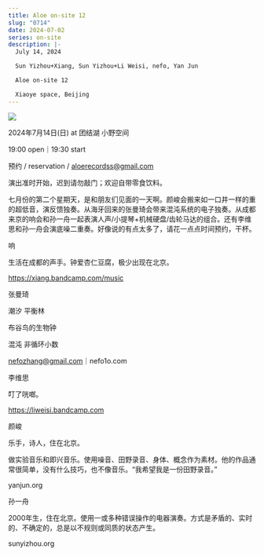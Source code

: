 ```yaml
---
title: Aloe on-site 12
slug: "0714"
date: 2024-07-02
series: on-site
description: |-
  July 14, 2024

  Sun Yizhou+Xiang, Sun Yizhou+Li Weisi, nefo, Yan Jun

  Aloe on-site 12

  Xiaoye space, Beijing
---
```

![](/images/uploads/on-site-12.jpg)

2024年7月14日(日) at 团结湖 小野空间

19:00 open｜19:30 start

预约 / reservation / aloerecordss@gmail.com

演出准时开始，迟到请勿敲门；欢迎自带零食饮料。





七月份的第二个星期天，是和朋友们见面的一天啊。颜峻会搬来如一口井一样的重的超低音，演反馈独奏。从海牙回来的张曼琦会带来混沌系统的电子独奏。从成都来京的响会和孙一舟一起表演人声/小提琴+机械硬盘/齿轮马达的组合。还有李维思和孙一舟会演底噪二重奏。好像说的有点太多了，请花一点点时间预约，干杯。





响

生活在成都的声手。钟爱杏仁豆腐，极少出现在北京。

https://xiang.bandcamp.com/music



张曼琦



潮汐 平衡林 



布谷鸟的生物钟



混沌 非循环小数



nefozhang@gmail.com｜nefo1o.com





李维思

叮了咣啷。

https://liweisi.bandcamp.com



颜峻

乐手，诗人，住在北京。

做实验音乐和即兴音乐。使用噪音、田野录音、身体、概念作为素材。他的作品通常很简单，没有什么技巧，也不像音乐。“我希望我是一份田野录音。”

yanjun.org



孙一舟

2000年生，住在北京。使用一或多种错误操作的电器演奏。方式是矛盾的、实时的、不确定的，总是以不规则或同质的状态产生。

sunyizhou.org

